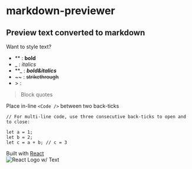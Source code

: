 # markdown-previewer

## Preview text converted to markdown

Want to style text?
- \**  :  **bold**
- \_  :  _italics_
- \*\*_  :  **_bold&italics_**
- \~~  :  ~~strikethrough~~
- \>  : 
> Block quotes

Place in-line `<Code />` between two back-ticks

```
// For multi-line code, use three consecutive back-ticks to open and to close:

let a = 1;
let b = 2;
let c = a + b; // c = 3
```

Built with [React](https://reactjs.org)  
![React Logo w/ Text](https://goo.gl/Umyytc)
